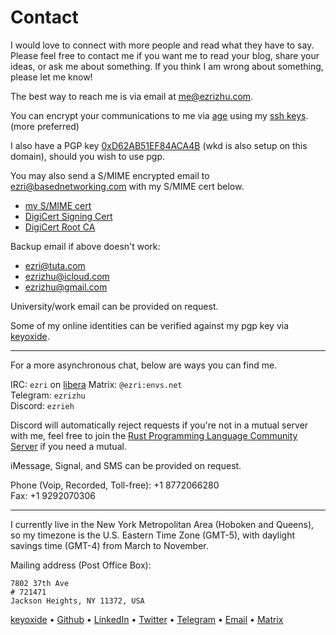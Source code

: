 # Contact

I would love to connect with more people and read what they have to say. Please
feel free to contact me if you want me to read your blog, share your ideas, or
ask me about something. If you think I am wrong about something, please let me
know!

The best way to reach me is via email at
[me@ezrizhu.com](mailto:me@ezrizhu.com).

You can encrypt your communications to me via [age](https://age-encryption.org)
using my [ssh keys](https://ezri.pub). (more preferred)

I also have a PGP key [0xD62AB51EF84ACA4B](/files/publickey.asc) (wkd is also
setup on this domain), should you wish to use pgp.

You may also send a S/MIME encrypted email to
[ezri@basednetworking.com](mailto:ezri@basednetworking.com) with my S/MIME cert
below.

* [my S/MIME cert](/files/ezri_zhu.crt)
* [DigiCert Signing Cert](/files/DigiCertCA.crt)
* [DigiCert Root CA](/files/TrustedRoot.crt)

Backup email if above doesn't work:

* [ezri@tuta.com](mailto:ezri@tuta.com)
* [ezrizhu@icloud.com](mailto:ezrizhu@icloud.com)
* [ezrizhu@gmail.com](mailto:ezrizhu@gmail.com)

University/work email can be provided on request.

Some of my online identities can be verified against my pgp key via
[keyoxide](https://keyoxide.org/wkd/me@ezrizhu.com).

---

For a more asynchronous chat, below are ways you can find me.

IRC: `ezri` on [libera](https://libera.chat/)
Matrix: `@ezri:envs.net`\
Telegram: `ezrizhu`\
Discord: `ezrieh`

Discord will automatically reject requests if you're not in a mutual server with
me, feel free to join the [Rust Programming Language Community
Server](https://discord.gg/rust-lang-community) if you need a mutual.

iMessage, Signal, and SMS can be provided on request.

Phone (Voip, Recorded, Toll-free): +1 8772066280\
Fax: +1 9292070306

---

I currently live in the New York Metropolitan Area (Hoboken and Queens), so my
timezone is the U.S. Eastern Time Zone (GMT-5), with daylight savings time
(GMT-4) from March to November.

Mailing address (Post Office Box):

```plain
7802 37th Ave
# 721471
Jackson Heights, NY 11372, USA
```

[keyoxide](https://keyoxide.org/wkd/me@ezrizhu.com) •
[Github](https://github.com/ezrizhu) •
[LinkedIn](https://linkedin.com/in/ezrizhu) •
[Twitter](https://twitter.com/ezrizhu) •
[Telegram](https://t.me/ezrizhu) •
[Email](mailto:me@ezrizhu.com) •
[Matrix](https://matrix.to/#/@ezri:envs.net)
